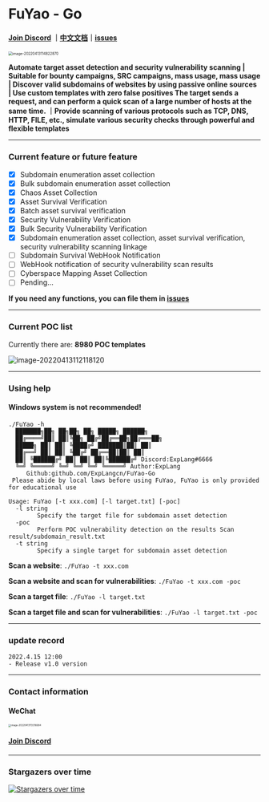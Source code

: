 # FuYao - Go

#### [Join Discord](https://discord.gg/GCZzJmzW3G) ｜[中文文档](README_CN.md)｜[issues](https://github.com/ExpLangcn/FuYao-Go/issues)

<img src="https://tva1.sinaimg.cn/large/e6c9d24egy1h17yaqtwb7j20uq0lwdim.jpg" alt="image-20220413114822870" style="zoom: 50%;" />

**Automate target asset detection and security vulnerability scanning | Suitable for bounty campaigns, SRC campaigns, mass usage, mass usage | Discover valid subdomains of websites by using passive online sources | Use custom templates with zero false positives The target sends a request, and can perform a quick scan of a large number of hosts at the same time. ｜Provide scanning of various protocols such as TCP, DNS, HTTP, FILE, etc., simulate various security checks through powerful and flexible templates**

----

### Current feature or future feature

- [x] Subdomain enumeration asset collection
- [x] Bulk subdomain enumeration asset collection
- [x] Chaos Asset Collection
- [x] Asset Survival Verification
- [x] Batch asset survival verification
- [x] Security Vulnerability Verification
- [x] Bulk Security Vulnerability Verification
- [x] Subdomain enumeration asset collection, asset survival verification, security vulnerability scanning linkage
- [ ] Subdomain Survival WebHook Notification
- [ ] WebHook notification of security vulnerability scan results
- [ ] Cyberspace Mapping Asset Collection
- [ ] Pending...

**If you need any functions, you can file them in [issues](https://github.com/ExpLangcn/FuYao-Go/issues)**

----

### Current POC list

Currently there are: **8980 POC templates**

![image-20220413112118120](https://tva1.sinaimg.cn/large/e6c9d24egy1h17yarsz5hj20em08yt90.jpg)

----

### Using help

#### Windows system is not recommended!

````
./FuYao -h
  ███████╗██╗ ██╗██╗ ██╗ █████╗ ██████╗
  ██╔════╝██║ ██║╚██╗ ██╔╝██╔══██╗██╔═══██╗
  █████╗ ██║ ██║ ╚████╔╝ ███████║██║ ██║
  ██╔══╝ ██║ ██║ ╚██╔╝ ██╔══██║██║ ██║
  ██║ ╚██████╔╝ ██║ ██║ ██║╚██████╔╝ Discord:ExpLang#6666
  ╚═╝ ╚═════╝ ╚═╝ ╚═╝ ╚═╝ ╚═════╝ Author:ExpLang
     Github:github.com/ExpLangcn/FuYao-Go
 Please abide by local laws before using FuYao, FuYao is only provided for educational use

Usage: FuYao [-t xxx.com] [-l target.txt] [-poc]
  -l string
        Specify the target file for subdomain asset detection
  -poc
        Perform POC vulnerability detection on the results Scan result/subdomain_result.txt
  -t string
        Specify a single target for subdomain asset detection
````

**Scan a website**: `./FuYao -t xxx.com`

**Scan a website and scan for vulnerabilities**: `./FuYao -t xxx.com -poc`

**Scan a target file**: `./FuYao -l target.txt `

**Scan a target file and scan for vulnerabilities**: `./FuYao -l target.txt -poc`

----

### update record

````
2022.4.15 12:00
- Release v1.0 version
````

----

### Contact information

#### WeChat

<img src="https://tva1.sinaimg.cn/large/e6c9d24egy1h17yaq5zf6j20u012aq5x.jpg" alt="image-20220413113316684" style="zoom: 33%;" />

#### **[Join Discord](https://discord.gg/GCZzJmzW3G)**

----

### Stargazers over time

[![Stargazers over time](https://starchart.cc/ExpLangcn/FuYao-Go.svg)](https://starchart.cc/ExpLangcn/FuYao-Go)
